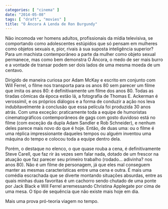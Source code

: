 ```yaml
---
categories: [ "cinema" ]
date: "2014-05-08"
tags: [ "draft", "movies" ]
title: "O Âncora A Lenda de Ron Burgundy"
---
```

Não incomoda ver homens adultos, profissionais da mídia televisiva,
se comportando como adolescentes estúpidos que só pensam em mulheres
como objetos sexuais e, pior, rivais à sua suposta inteligência
superior? Para um machista contemporâneo a parte da mulher como objeto
sexual permanece, mas como bem demonstra O Âncora, o medo de ser mais
burro e a vontade de transar podem ser dois lados de uma mesma moeda de
um centavo.

Dirigido de maneira curiosa por Adam McKay e escrito em conjunto
com Will Ferrel, o filme nos transporta para os anos 80 sem parecer
um filme que imita os anos 80: é definitivamente um filme dos anos
80. Todas as tiradas cômicas da época estão lá, a fotografia de Thomas
E. Ackerman é verossímil, e os próprios diálogos e a forma de conduzir
a ação nos leva indubitavelmente à conclusão que essa película foi
produzida 30 anos atrás. Com uma exceção: praticamente toda a equipe de
humoristas cinematográficos contemporâneos de gags com gosto duvidoso
está no filme (com exceção da dupla Adam Sandler e Rob Schneider),
e nenhum deles parece mais novo do que é hoje. Então, de duas uma:
ou o filme é uma réplica impressionante daqueles tempos ou alguém
inventou uma máquina do tempo e colocou toda a equipe dentro dela.

Porém, o destaque no elenco, o que quase rouba a cena, é
definitivamente Steve Carell, que faz rir às vezes sem falar nada,
dotado de um frescor na atuação que faz parecer seu primeiro trabalho
(rodado... adivinha? nos anos 80). Não é um filme de personagem,
já que eles mal conseguem manter as mesmas características entre uma
cena e outra. É mais uma comédia escrachada que se diverte montando
situações absurdas, entre as quais minhas duas favoritas é um cachorro
sendo chutado de uma ponte por Jack Black e Will Ferrel arremessando
Christina Applegate por cima de uma mesa. O tipo de sequência que não
existe mais hoje em dia.

Mais uma prova pró-teoria viagem no tempo.
